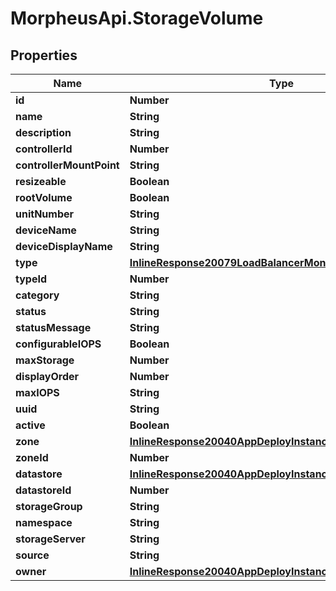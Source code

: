 # MorpheusApi.StorageVolume

## Properties

Name | Type | Description | Notes
------------ | ------------- | ------------- | -------------
**id** | **Number** |  | [optional] 
**name** | **String** |  | [optional] 
**description** | **String** |  | [optional] 
**controllerId** | **Number** |  | [optional] 
**controllerMountPoint** | **String** |  | [optional] 
**resizeable** | **Boolean** |  | [optional] 
**rootVolume** | **Boolean** |  | [optional] 
**unitNumber** | **String** |  | [optional] 
**deviceName** | **String** |  | [optional] 
**deviceDisplayName** | **String** |  | [optional] 
**type** | [**InlineResponse20079LoadBalancerMonitorLoadBalancerType**](InlineResponse20079LoadBalancerMonitorLoadBalancerType.md) |  | [optional] 
**typeId** | **Number** |  | [optional] 
**category** | **String** |  | [optional] 
**status** | **String** |  | [optional] 
**statusMessage** | **String** |  | [optional] 
**configurableIOPS** | **Boolean** |  | [optional] 
**maxStorage** | **Number** |  | [optional] 
**displayOrder** | **Number** |  | [optional] 
**maxIOPS** | **String** |  | [optional] 
**uuid** | **String** |  | [optional] 
**active** | **Boolean** |  | [optional] 
**zone** | [**InlineResponse20040AppDeployInstance**](InlineResponse20040AppDeployInstance.md) |  | [optional] 
**zoneId** | **Number** |  | [optional] 
**datastore** | [**InlineResponse20040AppDeployInstance**](InlineResponse20040AppDeployInstance.md) |  | [optional] 
**datastoreId** | **Number** |  | [optional] 
**storageGroup** | **String** |  | [optional] 
**namespace** | **String** |  | [optional] 
**storageServer** | **String** |  | [optional] 
**source** | **String** |  | [optional] 
**owner** | [**InlineResponse20040AppDeployInstance**](InlineResponse20040AppDeployInstance.md) |  | [optional] 


